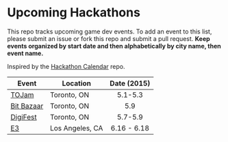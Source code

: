 Upcoming Hackathons
=====================

This repo tracks upcoming game dev events. To add an event to this list, please submit an issue or fork this repo and submit a pull request. **Keep events organized by start date and then alphabetically by city name, then event name.**

Inspired by the [Hackathon Calendar](([https://github.com/japacible/Hackathon-Calendar])) repo.

| Event                                               | Location        | Date (2015)            |
| -------------------------------------------------------------- |-------------  | :---------------------:|
| [TOJam]([http://www.tojam.ca/]) | Toronto, ON | 5.1-5.3 |
| [Bit Bazaar]([https://bentomiso.com/bit-bazaar-spring-fair-2014]) | Toronto, ON | 5.9 |
| [DigiFest]([http://torontodigifest.ca/2015/]) | Toronto, ON | 5.7-5.9 |  
| [E3]([https://www.e3expo.com/]) | Los Angeles, CA | 6.16 - 6.18 |
